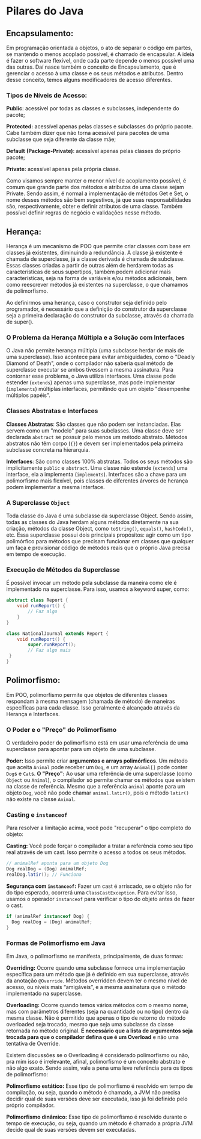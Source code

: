 # Pilares do Java

## Encapsulamento:

Em programação orientada a objetos, o ato de separar o código em partes, se mantendo o menos acoplado possível, é chamado de encapsular. A ideia é fazer o software flexível, onde cada parte depende o menos possível uma das outras. Daí nasce também o conceito de Encapsulamento, que é gerenciar o acesso à uma classe e os seus métodos e atributos. Dentro desse conceito, temos alguns modificadores de acesso diferentes.

### Tipos de Níveis de Acesso:

**Public**: acessível por todas as classes e subclasses, independente do pacote;

**Protected:** acessível apenas pelas classes e subclasses do próprio pacote. Cabe também dizer que não torna acessível para pacotes de uma subclasse que seja diferente da classe mãe;

**Default** **(Package-Private)**: acessível apenas pelas classes do próprio pacote;

**Private:** acessível apenas pela própria classe.

Como visamos sempre manter o menor nível de acoplamento possível, é comum que grande parte dos métodos e atributos de uma classe sejam Private. Sendo assim, é normal a implementação de métodos Get e Set, o nome desses métodos são bem sugestivos, já que suas responsabilidades são, respectivamente, obter e definir atributos de uma classe. Também possível definir regras de negócio e validações nesse método.

## Herança:

Herança é um mecanismo de POO que permite criar classes com base em classes já existentes, diminuindo a redundância. A classe já existente é chamada de superclasse, já a classe derivada é chamada de subclasse.
Essas classes criadas a partir de outras além de herdarem todas as características de seus supertipos, também podem adicionar mais características, seja na forma de variáveis e/ou métodos adicionais, bem como reescrever métodos já existentes na superclasse, o que chamamos de polimorfismo.

Ao definirmos uma herança, caso o construtor seja definido pelo programador, é necessário que a definição do construtor da superclasse seja a primeira declaração do construtor da subclasse, através da chamada de super().

### **O Problema da Herança Múltipla e a Solução com Interfaces**

O Java não permite herança múltipla (uma subclasse herdar de mais de uma superclasse). Isso acontece para evitar ambiguidades, como o "Deadly Diamond of Death", onde o compilador não saberia qual método de superclasse executar se ambos tivessem a mesma assinatura.
Para contornar esse problema, o Java utiliza interfaces. Uma classe pode estender (`extends`) apenas uma superclasse, mas pode implementar (`implements`) múltiplas interfaces, permitindo que um objeto "desempenhe múltiplos papéis".

### Classes Abstratas e Interfaces

**Classes Abstratas**: São classes que não podem ser instanciadas. Elas servem como um "modelo" para suas subclasses. Uma classe deve ser declarada `abstract` se possuir pelo menos um método abstrato. Métodos abstratos não têm corpo (`{}`) e devem ser implementados pela primeira subclasse concreta na hierarquia.

**Interfaces**: São como classes 100% abstratas. Todos os seus métodos são implicitamente `public` e `abstract`. Uma classe não estende (`extends`) uma interface, ela a implementa (`implements`). Interfaces são a chave para um polimorfismo mais flexível, pois classes de diferentes árvores de herança podem implementar a mesma interface.

### A Superclasse `Object`

Toda classe do Java é uma subclasse da superclasse Object. Sendo assim, todas as classes do Java herdam alguns métodos diretamente na sua criação, métodos da classe Object, como `toString()`, `equals()`, `hashCode()`, etc.
Essa superclasse possui dois principais propósitos: agir como um tipo polimórfico para métodos que precisam funcionar em classes que qualquer um faça e provisionar código de métodos reais que o próprio Java precisa em tempo de execução.

### Execução de Métodos da Superclasse

É possível invocar um método pela subclasse da maneira como ele é implementado na superclasse. Para isso, usamos a keyword super, como:

```java
abstract class Report {
	void runReport() {
		// Faz algo
	}
}

class NationalJournal extends Report {
	void runReport() {
		super.runReport();
		// Faz algo mais
 }
}
```

## Polimorfismo:

Em POO, polimorfismo permite que objetos de diferentes classes respondam à mesma mensagem (chamada de método) de maneiras específicas para cada classe. Isso geralmente é alcançado através da Herança e Interfaces.

### **O Poder e o "Preço" do Polimorfismo**

O verdadeiro poder do polimorfismo está em usar uma referência de uma superclasse para apontar para um objeto de uma subclasse.

**Poder:** Isso permite criar **argumentos e arrays polimórficos**. Um método que aceita `Animal` pode receber um `Dog`, e um array `Animal[]` pode conter `Dog`s e `Cat`s.
**O "Preço":** Ao usar uma referência de uma superclasse (como `Object` ou `Animal`), o compilador só permite chamar os métodos que existem na classe de referência. Mesmo que a referência `animal` aponte para um objeto `Dog`, você não pode chamar `animal.latir()`, pois o método `latir()` não existe na classe `Animal`.

### **Casting e `instanceof`**

Para resolver a limitação acima, você pode "recuperar" o tipo completo do objeto:

**Casting:** Você pode forçar o compilador a tratar a referência como seu tipo real através de um cast. Isso permite o acesso a todos os seus métodos.

```java
// animalRef aponta para um objeto Dog
Dog realDog = (Dog) animalRef;
realDog.latir(); // Funciona
```

**Segurança com `instanceof`:** Fazer um cast é arriscado, se o objeto não for do tipo esperado, ocorrerá uma `ClassCastException`. Para evitar isso, usamos o operador `instanceof` para verificar o tipo do objeto antes de fazer o cast.

```java
if (animalRef instanceof Dog) {
  Dog realDog = (Dog) animalRef;
}
```

### Formas de Polimorfismo em Java

Em Java, o polimorfismo se manifesta, principalmente, de duas formas:

**Overriding:** Ocorre quando uma subclasse fornece uma implementação específica para um método que já é definido em sua superclasse, através da anotação `@Override`. Métodos overridden devem ter o mesmo nível de acesso, ou níveis mais “amigáveis”, e a mesma assinatura que o método implementado na superclasse.

**Overloading:** Ocorre quando temos vários métodos com o mesmo nome, mas com parâmetros diferentes (seja na quantidade ou no tipo) dentro da mesma classe. Não é permitido que apenas o tipo de retorno do método overloaded seja trocado, mesmo que seja uma subclasse da classe retornada no método original. **É necessário que a lista de argumentos seja trocada para que o compilador defina que é um Overload** e não uma tentativa de Override.

Existem discussões se o Overloading é considerado polimorfismo ou não, pra mim isso é irrelevante, afinal, polimorfismo é um conceito abstrato e não algo exato. Sendo assim, vale a pena uma leve referência para os tipos de polimorfismo: 

**Polimorfismo estático:** Esse tipo de polimorfismo é resolvido em tempo de compilação, ou seja, quando o método é chamado, a JVM não precisa decidir qual de suas versões deve ser executada, isso já foi definido pelo próprio compilador.

**Polimorfismo dinâmico:** Esse tipo de polimorfismo é resolvido durante o tempo de execução, ou seja, quando um método é chamado a própria JVM decide qual de suas versões devem ser executadas.
